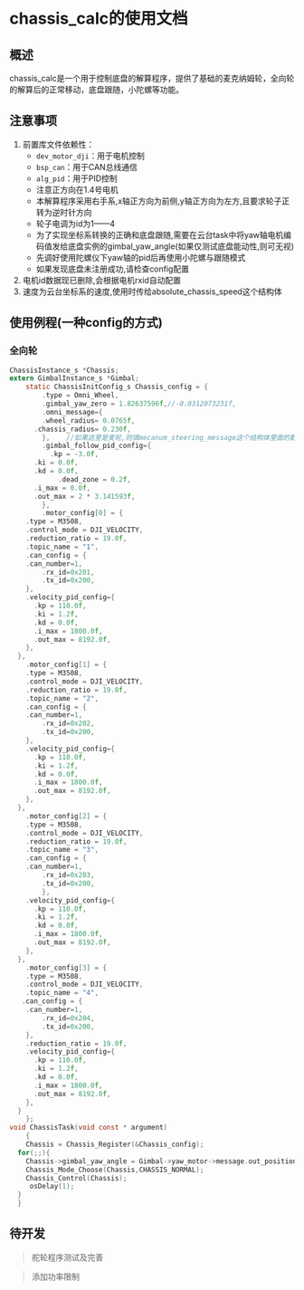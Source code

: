 # chassis_calc的使用文档
## 概述
chassis_calc是一个用于控制底盘的解算程序，提供了基础的麦克纳姆轮，全向轮的解算后的正常移动，底盘跟随，小陀螺等功能。
## 注意事项
1. 前置库文件依赖性：
    - `dev_motor_dji`：用于电机控制
    - `bsp_can`：用于CAN总线通信
    - `alg_pid`：用于PID控制
    - 注意正方向在1.4号电机
    - 本解算程序采用右手系,x轴正方向为前侧,y轴正方向为左方,且要求轮子正转为逆时针方向
    - 轮子电调为id为1——4
    - 为了实现坐标系转换的正确和底盘跟随,需要在云台task中将yaw轴电机编码值发给底盘实例的gimbal_yaw_angle(如果仅测试底盘能动性,则可无视)
    - 先调好使用陀螺仪下yaw轴的pid后再使用小陀螺与跟随模式
    - 如果发现底盘未注册成功,请检查config配置
2. 电机id数据现已删除,会根据电机rxid自动配置
3. 速度为云台坐标系的速度,使用时传给absolute_chassis_speed这个结构体
## 使用例程(一种config的方式)
### 全向轮
```C
ChassisInstance_s *Chassis;
extern GimbalInstance_s *Gimbal;
	static ChassisInitConfig_s Chassis_config = {
		.type = Omni_Wheel,
		.gimbal_yaw_zero = 1.82637596f,//-0.0312073231f,
		.omni_message={
		.wheel_radius= 0.0765f,
	  .chassis_radius= 0.230f,
		},    //如果这里是麦轮,则填mecanum_steering_message这个结构体里面的数据
		.gimbal_follow_pid_config={
		  .kp = -3.0f,
      .ki = 0.0f,
      .kd = 0.0f,
			.dead_zone = 0.2f,
      .i_max = 0.0f,
      .out_max = 2 * 3.141593f,
		},
		.motor_config[0] = {
    .type = M3508,
    .control_mode = DJI_VELOCITY,
    .reduction_ratio = 19.0f,
    .topic_name = "1",
    .can_config = {
    .can_number=1,
		.rx_id=0x201,	
		.tx_id=0x200,
    },
    .velocity_pid_config={
      .kp = 110.0f,
      .ki = 1.2f,
      .kd = 0.0f,
      .i_max = 1800.0f,
      .out_max = 8192.0f,
    },
  },
    .motor_config[1] = {
    .type = M3508,
    .control_mode = DJI_VELOCITY,
    .reduction_ratio = 19.0f,
    .topic_name = "2",
    .can_config = {
    .can_number=1,
		.rx_id=0x202,	
		.tx_id=0x200,
    },
    .velocity_pid_config={
      .kp = 110.0f,
      .ki = 1.2f,
      .kd = 0.0f,
      .i_max = 1800.0f,
      .out_max = 8192.0f,
    },
  },
    .motor_config[2] = {
    .type = M3508,
    .control_mode = DJI_VELOCITY,
    .reduction_ratio = 19.0f,
    .topic_name = "3",
    .can_config = {
    .can_number=1,
		.rx_id=0x203,	
		.tx_id=0x200,
		},
    .velocity_pid_config={
      .kp = 110.0f,
      .ki = 1.2f,
      .kd = 0.0f,
      .i_max = 1800.0f,
      .out_max = 8192.0f,
    },
  },
    .motor_config[3] = {
    .type = M3508,
    .control_mode = DJI_VELOCITY,
    .topic_name = "4",
   .can_config = {
    .can_number=1,
		.rx_id=0x204, 
		.tx_id=0x200,
    },
    .reduction_ratio = 19.0f,
    .velocity_pid_config={
      .kp = 110.0f,
      .ki = 1.2f,
      .kd = 0.0f,
      .i_max = 1800.0f,
      .out_max = 8192.0f,
    },
  }
	};
void ChassisTask(void const * argument)
	{
	Chassis = Chassis_Register(&Chassis_config);
  for(;;){
    Chassis->gimbal_yaw_angle = Gimbal->yaw_motor->message.out_position;//这一步为将yaw轴云台编码值数据传给底盘    
    Chassis_Mode_Choose(Chassis,CHASSIS_NORMAL);
    Chassis_Control(Chassis);
     osDelay(1);
  }
  }

```
## 待开发

> 舵轮程序测试及完善

> 添加功率限制



